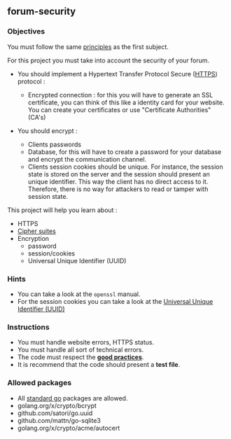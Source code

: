 ## forum-security

### Objectives

You must follow the same [principles](https://public.01-edu.org/subjects/forum/forum.en) as the first subject.

For this project you must take into account the security of your forum.

- You should implement a Hypertext Transfer Protocol Secure ([HTTPS](https://www.globalsign.com/en/blog/the-difference-between-http-and-https)) protocol :
  - Encrypted connection : for this you will have to generate an SSL certificate, you can think of this like a identity card for your website. You can create your certificates or use "Certificate Authorities"(CA's)

- You should encrypt :
  - Clients passwords
  - Database, for this will have to create a password for your database and encrypt the communication channel.
  - Clients session cookies should be unique. For instance, the session state is stored on the server and the session should present an unique identifier. This way the client has no direct access to it. Therefore, there is no way for attackers to read or tamper with session state.

This project will help you learn about :

- HTTPS
- [Cipher suites](https://www.iana.org/assignments/tls-parameters/tls-parameters.xml)
- Encryption
  - password
  - session/cookies
  - Universal Unique Identifier (UUID)

### Hints

- You can take a look at the `openssl` manual.
- For the session cookies you can take a look at the [Universal Unique Identifier (UUID)](https://en.wikipedia.org/wiki/Universally_unique_identifier)

### Instructions

- You must handle website errors, HTTPS status.
- You must handle all sort of technical errors.
- The code must respect the [**good practices**](https://public.01-edu.org/subjects/good-practices.en).
- It is recommend that the code should present a **test file**.

### Allowed packages

- All [standard go](https://golang.org/pkg/) packages are allowed.
- golang.org/x/crypto/bcrypt
- github.com/satori/go.uuid
- github.com/mattn/go-sqlite3
- golang.org/x/crypto/acme/autocert
